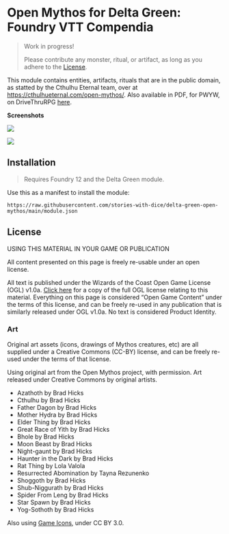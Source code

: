 # Open Mythos for Delta Green: Foundry VTT Compendia

> Work in progress!
>
> Please contribute any monster, ritual, or artifact, as long as you adhere to the [License](#license).

This module contains entities, artifacts, rituals that are in the public domain, as statted by the Cthulhu Eternal team, over at https://cthulhueternal.com/open-mythos/. Also available in PDF, for PWYW, on DriveThruRPG [here](https://www.drivethrurpg.com/product/434982/The-Open-Cthulhu-Mythos-SRD).

**Screenshots**

![](https://i.imgur.com/jBY6r7G.png)

![](https://i.imgur.com/zNusjt4.png)

## Installation

> Requires Foundry 12 and the Delta Green module.

Use this as a manifest to install the module: 

```
https://raw.githubusercontent.com/stories-with-dice/delta-green-open-mythos/main/module.json
```

## License

USING THIS MATERIAL IN YOUR GAME OR PUBLICATION

All content presented on this page is freely re-usable under an open license.

All text is published under the Wizards of the Coast Open Game License (OGL) v1.0a. [Click here](https://cthulhueternal.com/open-mythos-ogl-statement/) for a copy of the full OGL license relating to this material. Everything on this page is considered “Open Game Content” under the terms of this license, and can be freely re-used in any publication that is similarly released under OGL v1.0a. No text is considered Product Identity.

### Art

Original art assets (icons, drawings of Mythos creatures, etc) are all supplied under a Creative Commons (CC-BY) license, and can be freely re-used under the terms of that license.

Using original art from the Open Mythos project, with permission. Art released under Creative Commons by original artists.

- Azathoth by Brad Hicks
- Cthulhu by Brad Hicks
- Father Dagon by Brad Hicks
- Mother Hydra by Brad Hicks
- Elder Thing by Brad Hicks
- Great Race of Yith by Brad Hicks
- Bhole by Brad Hicks
- Moon Beast by Brad Hicks
- Night-gaunt by Brad Hicks
- Haunter in the Dark by Brad Hicks
- Rat Thing by Lola Valola
- Resurrected Abomination by Tayna Rezunenko
- Shoggoth by Brad Hicks
- Shub-Niggurath by Brad Hicks
- Spider From Leng by Brad Hicks
- Star Spawn by Brad Hicks
- Yog-Sothoth by Brad Hicks

Also using [Game Icons](https://game-icons.net/), under CC BY 3.0.
